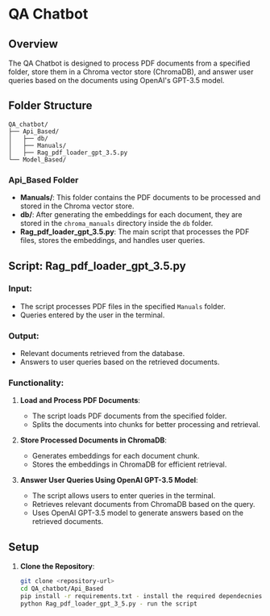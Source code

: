 # QA Chatbot

## Overview
The QA Chatbot is designed to process PDF documents from a specified folder, store them in a Chroma vector store (ChromaDB), and answer user queries based on the documents using OpenAI's GPT-3.5 model.

## Folder Structure

    QA_chatbot/
    ├── Api_Based/
    │   ├── db/
    │   ├── Manuals/
    │   ├── Rag_pdf_loader_gpt_3.5.py
    └── Model_Based/

### Api_Based Folder
- **Manuals/**: This folder contains the PDF documents to be processed and stored in the Chroma vector store.
- **db/**: After generating the embeddings for each document, they are stored in the `chroma_manuals` directory inside the `db` folder.
- **Rag_pdf_loader_gpt_3.5.py**: The main script that processes the PDF files, stores the embeddings, and handles user queries.

## Script: Rag_pdf_loader_gpt_3.5.py

### Input:
- The script processes PDF files in the specified `Manuals` folder.
- Queries entered by the user in the terminal.

### Output:
- Relevant documents retrieved from the database.
- Answers to user queries based on the retrieved documents.

### Functionality:
1. **Load and Process PDF Documents**:
   - The script loads PDF documents from the specified folder.
   - Splits the documents into chunks for better processing and retrieval.
   
2. **Store Processed Documents in ChromaDB**:
   - Generates embeddings for each document chunk.
   - Stores the embeddings in ChromaDB for efficient retrieval.

3. **Answer User Queries Using OpenAI GPT-3.5 Model**:
   - The script allows users to enter queries in the terminal.
   - Retrieves relevant documents from ChromaDB based on the query.
   - Uses OpenAI GPT-3.5 model to generate answers based on the retrieved documents.

## Setup

1. **Clone the Repository**:
   ```bash
   git clone <repository-url>
   cd QA_chatbot/Api_Based
   pip install -r requirements.txt - install the required dependecnies
   python Rag_pdf_loader_gpt_3_5.py - run the script
   

